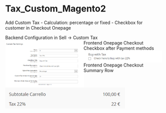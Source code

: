 # Tax_Custom_Magento2
Add Custom Tax - Calculation:  percentage or fixed - Checkbox for customer in Checkout Onepage
<div>
Backend Configuration in Sell -> Custom Tax
<img align="left" style="width:250px" src="https://github.com/francescoriganti/Tax_Custom_Magento2/blob/master/img_admin.png">
</div>
<div>
Frontend Onepage Checkout Checkbox after Payment methods
<img align="left" style="width:250px" src="https://github.com/francescoriganti/Tax_Custom_Magento2/blob/master/img_frontend_checkbox.png">
</div>
<div>
Frontend Onepage Checkout Summary Row
<img align="left" src="https://github.com/francescoriganti/Tax_Custom_Magento2/blob/master/img_frontend_summary.png">
</div>
